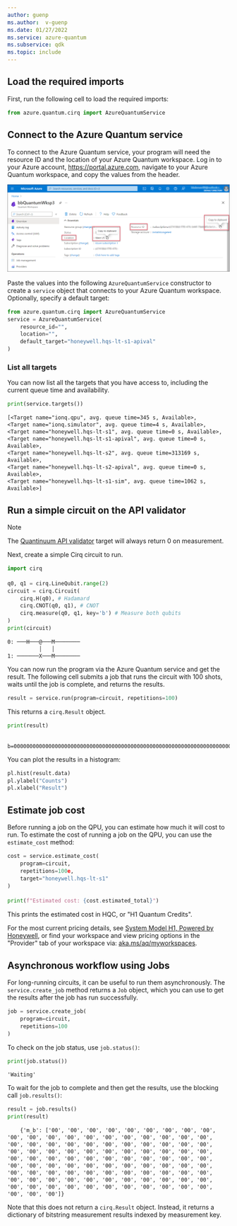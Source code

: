 ```yaml
---
author: guenp
ms.author:  v-guenp
ms.date: 01/27/2022
ms.service: azure-quantum
ms.subservice: qdk
ms.topic: include
---
```


## Load the required imports

First, run the following cell to load the required imports:

```python
from azure.quantum.cirq import AzureQuantumService
```

## Connect to the Azure Quantum service

To connect to the Azure Quantum service, your program will need the resource ID and the
location of your Azure Quantum workspace. Log in to your Azure account,
<https://portal.azure.com>, navigate to your Azure Quantum workspace, and
copy the values from the header.

![How to retrieve the resource ID and location from an Azure Quantum workspace](../media/azure-quantum-resource-id.png)

Paste the values into the following `AzureQuantumService` constructor to
create a `service` object that connects to your Azure Quantum workspace.
Optionally, specify a default target:

```python
from azure.quantum.cirq import AzureQuantumService
service = AzureQuantumService(
    resource_id="",
    location="",
    default_target="honeywell.hqs-lt-s1-apival"
)
```

### List all targets

You can now list all the targets that you have access to, including the
current queue time and availability.

```python
print(service.targets())
```

```output
[<Target name="ionq.qpu", avg. queue time=345 s, Available>,
<Target name="ionq.simulator", avg. queue time=4 s, Available>,
<Target name="honeywell.hqs-lt-s1", avg. queue time=0 s, Available>,
<Target name="honeywell.hqs-lt-s1-apival", avg. queue time=0 s, Available>,
<Target name="honeywell.hqs-lt-s2", avg. queue time=313169 s, Available>,
<Target name="honeywell.hqs-lt-s2-apival", avg. queue time=0 s, Available>,
<Target name="honeywell.hqs-lt-s1-sim", avg. queue time=1062 s, Available>]
```

## Run a simple circuit on the API validator

> [!NOTE]
> The [Quantinuum API validator](xref:microsoft.quantum.providers.honeywell#api-validator) target will always return 0 on measurement.

Next, create a simple Cirq circuit to run.

```python
import cirq

q0, q1 = cirq.LineQubit.range(2)
circuit = cirq.Circuit(
    cirq.H(q0), # Hadamard
    cirq.CNOT(q0, q1), # CNOT
    cirq.measure(q0, q1, key='b') # Measure both qubits
)
print(circuit)
```

```output
0: ───H───@───M────────
          │   │
1: ───────X───M────────
```

You can now run the program via the Azure Quantum service and get the
result. The following cell submits a job that runs the circuit with
100 shots, waits until the job is complete, and returns the results.

```python
result = service.run(program=circuit, repetitions=100)
```

This returns a `cirq.Result` object.

```python
print(result)
```

```output
    b=0000000000000000000000000000000000000000000000000000000000000000000000000000000000000000000000000000
```

You can plot the results in a histogram:

```python
pl.hist(result.data)
pl.ylabel("Counts")
pl.xlabel("Result")
```

## Estimate job cost

Before running a job on the QPU, you can estimate how much it will cost to run. To estimate the cost of running a job on the QPU, you can use the `estimate_cost` method:

```python
cost = service.estimate_cost(
    program=circuit,
    repetitions=100e,
    target="honeywell.hqs-lt-s1"
)

print(f"Estimated cost: {cost.estimated_total}")
```

This prints the estimated cost in HQC, or "H1 Quantum Credits".

For the most current pricing details, see [System Model H1, Powered by Honeywell](xref:microsoft.quantum.providers.honeywell#honeywell-system-model-h1), or find your workspace and view pricing options in the "Provider" tab of your workspace via: [aka.ms/aq/myworkspaces](https://aka.ms/aq/myworkspaces).


## Asynchronous workflow using Jobs

For long-running circuits, it can be useful to run them asynchronously.
The `service.create_job` method returns a `Job` object, which you can use to
get the results after the job has run successfully.

```python
job = service.create_job(
    program=circuit,
    repetitions=100
)
```

To check on the job status, use `job.status()`:

```python
print(job.status())
```

```output
'Waiting'
```

To wait for the job to complete and then get the results, use the blocking
call `job.results()`:

```python
result = job.results()
print(result)
```

```output
    {'m_b': ['00', '00', '00', '00', '00', '00', '00', '00', '00', '00', '00', '00', '00', '00', '00', '00', '00', '00', '00', '00', '00', '00', '00', '00', '00', '00', '00', '00', '00', '00', '00', '00', '00', '00', '00', '00', '00', '00', '00', '00', '00', '00', '00', '00', '00', '00', '00', '00', '00', '00', '00', '00', '00', '00', '00', '00', '00', '00', '00', '00', '00', '00', '00', '00', '00', '00', '00', '00', '00', '00', '00', '00', '00', '00', '00', '00', '00', '00', '00', '00', '00', '00', '00', '00', '00', '00', '00', '00', '00', '00', '00', '00', '00', '00', '00', '00', '00', '00', '00', '00']}
```

Note that this does not return a `cirq.Result` object. Instead, it
returns a dictionary of bitstring measurement results indexed by measurement key.
